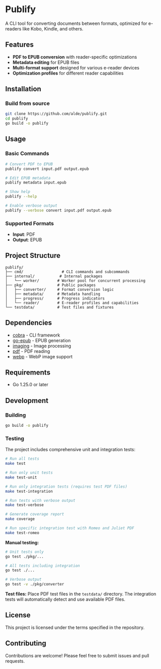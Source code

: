 # Publify

A CLI tool for converting documents between formats, optimized for e-readers like Kobo, Kindle, and others.

## Features

- **PDF to EPUB conversion** with reader-specific optimizations
- **Metadata editing** for EPUB files
- **Multi-format support** designed for various e-reader devices
- **Optimization profiles** for different reader capabilities

## Installation

### Build from source

```bash
git clone https://github.com/alde/publify.git
cd publify
go build -o publify
```

## Usage

### Basic Commands

```bash
# Convert PDF to EPUB
publify convert input.pdf output.epub

# Edit EPUB metadata
publify metadata input.epub

# Show help
publify --help

# Enable verbose output
publify --verbose convert input.pdf output.epub
```

### Supported Formats

- **Input**: PDF
- **Output**: EPUB

## Project Structure

```
publify/
├── cmd/                 # CLI commands and subcommands
├── internal/           # Internal packages
│   └── worker/        # Worker pool for concurrent processing
├── pkg/               # Public packages
│   ├── converter/     # Format conversion logic
│   ├── metadata/      # Metadata handling
│   ├── progress/      # Progress indicators
│   └── reader/        # E-reader profiles and capabilities
└── testdata/          # Test files and fixtures
```

## Dependencies

- [cobra](https://github.com/spf13/cobra) - CLI framework
- [go-epub](https://github.com/bmaupin/go-epub) - EPUB generation
- [imaging](https://github.com/disintegration/imaging) - Image processing
- [pdf](https://github.com/ledongthuc/pdf) - PDF reading
- [webp](https://github.com/chai2010/webp) - WebP image support

## Requirements

- Go 1.25.0 or later

## Development

### Building

```bash
go build -o publify
```

### Testing

The project includes comprehensive unit and integration tests:

```bash
# Run all tests
make test

# Run only unit tests
make test-unit

# Run only integration tests (requires test PDF files)
make test-integration

# Run tests with verbose output
make test-verbose

# Generate coverage report
make coverage

# Run specific integration test with Romeo and Juliet PDF
make test-romeo
```

**Manual testing:**
```bash
# Unit tests only
go test ./pkg/...

# All tests including integration
go test ./...

# Verbose output
go test -v ./pkg/converter
```

**Test files:** Place PDF test files in the `testdata/` directory. The integration tests will automatically detect and use available PDF files.

## License

This project is licensed under the terms specified in the repository.

## Contributing

Contributions are welcome! Please feel free to submit issues and pull requests.